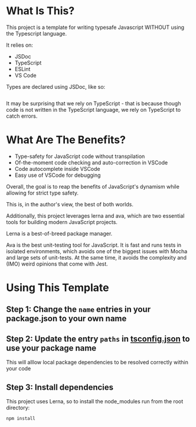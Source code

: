 # What Is This?
This project is a template for writing typesafe Javascript WITHOUT using the Typescript language.

It relies on:
* JSDoc
* TypeScript 
* ESLint
* VS Code

Types are declared using JSDoc, like so:
```
```
It may be surprising that we rely on TypeScript - that is because though code is not written in the TypeScript language, we rely on TypeScript to catch errors.


# What Are The Benefits?
* Type-safety for JavaScript code without transpilation
* Of-the-moment code checking and auto-correction in VSCode
* Code autocomplete inside VSCode
* Easy use of VSCode for debugging

Overall, the goal is to reap the benefits of JavaScript's dynamism while allowing for strict type safety.

This is, in the author's view, the best of both worlds.

Additionally, this project leverages lerna and ava, which are two essential tools for building modern JavaScript projects.

Lerna is a best-of-breed package manager.

Ava is the best unit-testing tool for JavaScript. It is fast and runs tests in isolated environments, which avoids one of the biggest issues with Mocha and large sets of unit-tests. At the same time, it avoids the complexity and (IMO) weird opinions that come with Jest.

# Using This Template
## Step 1: Change the `name` entries in your package.json to your own name

## Step 2: Update the entry `paths` in [tsconfig.json](tsconfig.json) to use your package name
This will alllow local package dependencies to be resolved correctly within your code

## Step 3: Install dependencies
This project uses Lerna, so to install the node_modules run from the root directory:  
```
npm install
```
